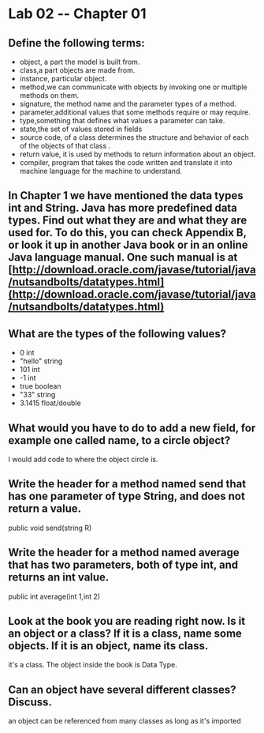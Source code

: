 # Lab 02 -- Chapter 01

## Define the following terms:
* object, a part the model is built from.
* class,a part objects are made from.
* instance, particular object.
* method,we can communicate with objects by invoking one or multiple methods on them.
* signature, the method name and the parameter types of a method.
* parameter,additional values that some methods require or may require.
* type,something that defines what values a parameter can take.
* state,the set of values stored in fields
* source code, of a class determines the structure and behavior of each of the
   objects of that class .
* return value, it is used by methods to return information about an object.
* compiler, program that takes the code written and translate it into machine
  language for the machine to understand.

## In Chapter 1 we have mentioned the data types int and String. Java has more predefined data types. Find out what they are and what they are used for. To do this, you can check Appendix B, or look it up in another Java book or in an online Java language manual. One such manual is at [http://download.oracle.com/javase/tutorial/java/nutsandbolts/datatypes.html](http://download.oracle.com/javase/tutorial/java/nutsandbolts/datatypes.html)

## What are the types of the following values?

* 0 int
* "hello" string
* 101 int
* -1 int
* true boolean
* "33" string
* 3.1415 float/double

## What would you have to do to add a new field, for example one called name, to a circle object?
I would add code to where the object circle is.
## Write the header for a method named send that has one parameter of type String, and does not return a value.
public void send(string R)
## Write the header for a method named average that has two parameters, both of type int, and returns an int value.
public int average(int 1,int 2)
## Look at the book you are reading right now. Is it an object or a class? If it is a class, name some objects. If it is an object, name its class.
it's a class. The object inside the book is Data Type.
## Can an object have several different classes? Discuss.
an object can be referenced from many classes as long as it's imported
